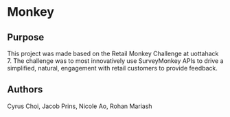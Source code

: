 # Monkey
## Purpose
This project was made based on the Retail Monkey Challenge at uottahack 7. The challenge was to most innovatively use SurveyMonkey APIs to drive a simplified, natural, engagement with retail customers to provide feedback. 
## Authors 
Cyrus Choi, Jacob Prins, Nicole Ao, Rohan Mariash

